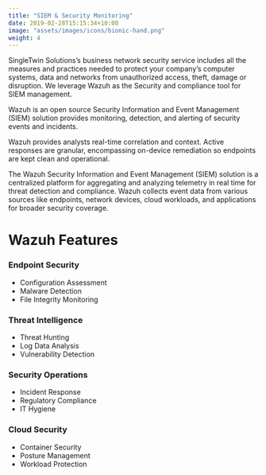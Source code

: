 ```yaml
---
title: "SIEM & Security Monitoring"
date: 2019-02-28T15:15:34+10:00
image: "assets/images/icons/bionic-hand.png"
weight: 4
---
```


SingleTwin Solutions’s business network security service includes all the measures and practices needed to protect your company’s computer systems, data and networks from unauthorized access, theft, damage or disruption. We leverage Wazuh as the Security and compliance tool for SIEM management.

Wazuh is an open source Security Information and Event Management (SIEM) solution provides monitoring, detection, and alerting of security events and incidents.

Wazuh provides analysts real-time correlation and context. Active responses are granular, encompassing on-device remediation so endpoints are kept clean and operational.


The Wazuh Security Information and Event Management (SIEM) solution is a centralized platform for aggregating and analyzing telemetry in real time for threat detection and compliance. Wazuh collects event data from various sources like endpoints, network devices, cloud workloads, and applications for broader security coverage.
 

# Wazuh Features 

### Endpoint Security
* Configuration Assessment
* Malware Detection
* File Integrity Monitoring

### Threat Intelligence
* Threat Hunting
* Log Data Analysis
* Vulnerability Detection

### Security Operations
* Incident Response
* Regulatory Compliance
* IT Hygiene

### Cloud Security
* Container Security
* Posture Management
* Workload Protection
